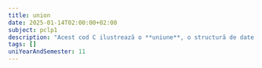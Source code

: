 ```yaml
---
title: union
date: 2025-01-14T02:00:00+02:00
subject: pclp1
description: "Acest cod C ilustrează o **uniune**, o structură de date unde toți membrii partajează aceeași locație de memorie. Aceasta optimizează utilizarea memoriei, permițând ca doar un membru să fie activ la un moment dat."
tags: []
uniYearAndSemester: 11
---
```


